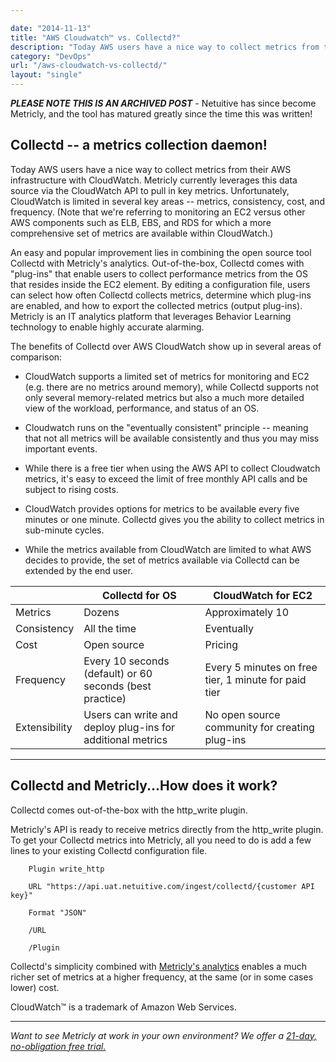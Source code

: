 ```yaml
---

date: "2014-11-13"
title: "AWS Cloudwatch™ vs. Collectd?"
description: "Today AWS users have a nice way to collect metrics from their infrastructure - but is Collectd better than CloudWatch™ for collecting AWS metrics?"
category: "DevOps"
url: "/aws-cloudwatch-vs-collectd/"
layout: "single"
---
```

***PLEASE NOTE THIS IS AN ARCHIVED POST*** - Netuitive has since become Metricly, and the tool has matured greatly since the time this was written!

Collectd -- a metrics collection daemon!
---------------------------------------

Today AWS users have a nice way to collect metrics from their AWS infrastructure with CloudWatch.  Metricly currently leverages this data source via the CloudWatch API to pull in key metrics.  Unfortunately, CloudWatch is limited in several key areas -- metrics, consistency, cost, and frequency. (Note that we're referring to monitoring an EC2 versus other AWS components such as ELB, EBS, and RDS for which a more comprehensive set of metrics are available within CloudWatch.)

An easy and popular improvement lies in combining the open source tool Collectd with Metricly's analytics. Out-of-the-box, Collectd comes with "plug-ins" that enable users to collect performance metrics from the OS that resides inside the EC2 element. By editing a configuration file, users can select how often Collectd collects metrics, determine which plug-ins are enabled, and how to export the collected metrics (output plug-ins). Metricly is an IT analytics platform that leverages Behavior Learning technology to enable highly accurate alarming.

The benefits of Collectd over AWS CloudWatch show up in several areas of comparison:

-   CloudWatch supports a limited set of metrics for monitoring and EC2 (e.g. there are no metrics around memory), while Collectd supports not only several memory-related metrics but also a much more detailed view of the workload, performance, and status of an OS.

-   Cloudwatch runs on the "eventually consistent" principle -- meaning that not all metrics will be available consistently and thus you may miss important events.

-   While there is a free tier when using the AWS API to collect Cloudwatch metrics, it's easy to exceed the limit of free monthly API calls and be subject to rising costs.

-   CloudWatch provides options for metrics to be available every five minutes or one minute. Collectd gives you the ability to collect metrics in sub-minute cycles.

-   While the metrics available from CloudWatch are limited to what AWS decides to provide, the set of metrics available via Collectd can be extended by the end user.

|               | Collectd for OS                                            | CloudWatch for EC2                                   |
|---------------|------------------------------------------------------------|------------------------------------------------------|
| Metrics       | Dozens                                                     | Approximately 10                                     |
| Consistency   | All the time                                               | Eventually                                           |
| Cost          | Open source                                                | Pricing                                              |
| Frequency     | Every 10 seconds (default) or 60 seconds (best practice)   | Every 5 minutes on free tier, 1 minute for paid tier |
| Extensibility | Users can write and deploy plug-ins for additional metrics | No open source community for creating plug-ins       |

___
Collectd and Metricly...How does it work?
----------------------------------------

Collectd comes out-of-the-box with the http_write plugin.

Metricly's API is ready to receive metrics directly from the http_write plugin. To get your Collectd metrics into Metricly, all you need to do is add a few lines to your existing Collectd configuration file.

        Plugin write_http

        URL "https://api.uat.netuitive.com/ingest/collectd/{customer API key}"

        Format "JSON"

        /URL

        /Plugin

Collectd's simplicity combined with [Metricly's analytics](/) enables a much richer set of metrics at a higher frequency, at the same (or in some cases lower) cost.

CloudWatch™ is a trademark of Amazon Web Services.

* * * * *
*Want to see Metricly at work in your own environment? We offer a [21-day, no-obligation free trial.](/signup)*
